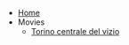 <!-- TODO: Complete with your own sidebar structure and enable sidebar in index.html - or delete this file. -->
- [Home](/#docsify-js-template-homepage)
- Movies
    * [Torino centrale del vizio](movies/torinocentraledelvizio.md)
